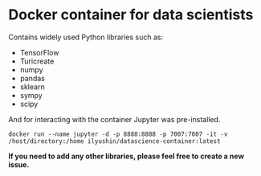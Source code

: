 # Docker container for data scientists

Contains widely used Python libraries such as:
* TensorFlow
* Turicreate
* numpy               
* pandas
* sklearn
* sympy
* scipy 

And for interacting with the container Jupyter was pre-installed.

```angular2html
docker run --name jupyter -d -p 8888:8888 -p 7007:7007 -it -v /host/directory:/home ilyushin/datascience-container:latest
```

**If you need to add any other libraries, please feel free to create a new issue.**


